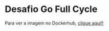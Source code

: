 # Desafio Go Full Cycle

Para ver a imagem no Dockerhub, [clique aqui!!](https://hub.docker.com/repository/docker/lucasfigueiredom/fullcycle/general)

